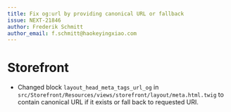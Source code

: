 ```yaml
---
title: Fix og:url by providing canonical URL or fallback
issue: NEXT-21846
author: Frederik Schmitt
author_email: f.schmitt@haokeyingxiao.com
---
```

# Storefront
* Changed block `layout_head_meta_tags_url_og` in `src/Storefront/Resources/views/storefront/layout/meta.html.twig` to contain canonical URL if it exists or fall back to requested URI.
